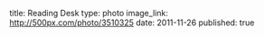 title: Reading Desk
type: photo
image_link: http://500px.com/photo/3510325
date: 2011-11-26
published: true

